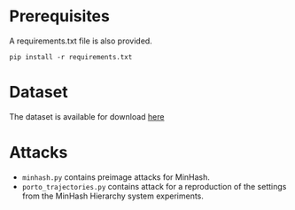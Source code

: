 
# Prerequisites

A requirements.txt file is also provided.
```shell
pip install -r requirements.txt
```

# Dataset

The dataset is available for download [here](https://archive.ics.uci.edu/ml/datasets/Taxi+Service+Trajectory+-+Prediction+Challenge,+ECML+PKDD+2015#)

# Attacks

* `minhash.py` contains preimage attacks for MinHash.
* `porto_trajectories.py` contains attack for a reproduction of the settings from the MinHash Hierarchy system experiments.